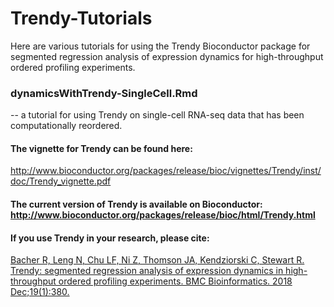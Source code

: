 # Trendy-Tutorials

Here are various tutorials for using the Trendy Bioconductor package for segmented regression analysis of expression dynamics for high-throughput ordered profiling experiments.


### dynamicsWithTrendy-SingleCell.Rmd 
-- a tutorial for using Trendy on single-cell RNA-seq data that has been computationally reordered. 

#### The vignette for Trendy can be found here:
http://www.bioconductor.org/packages/release/bioc/vignettes/Trendy/inst/doc/Trendy_vignette.pdf

#### The current version of Trendy is available on Bioconductor: http://www.bioconductor.org/packages/release/bioc/html/Trendy.html

#### If you use Trendy in your research, please cite:

[Bacher R, Leng N, Chu LF, Ni Z, Thomson JA, Kendziorski C, Stewart R. Trendy: segmented 
regression analysis of expression dynamics in high-throughput ordered profiling experiments. 
BMC Bioinformatics. 2018 Dec;19(1):380.](https://bmcbioinformatics.biomedcentral.com/articles/10.1186/s12859-018-2405-x)
